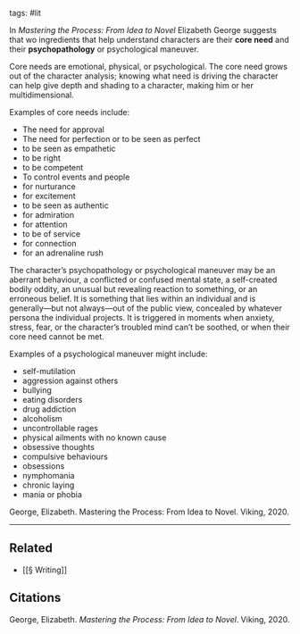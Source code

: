  tags: #lit     

In *Mastering the Process: From Idea to Novel* Elizabeth George suggests that wo ingredients that help understand characters are their **core need** and their **psychopathology** or psychological maneuver. 

Core needs are emotional, physical, or psychological. The core need grows out of the character analysis; knowing what need is driving the character can help give depth and shading to a character, making him or her multidimensional. 

Examples of core needs include:
-   The need for approval
-   The need for perfection or to be seen as perfect
-   to be seen as empathetic
-   to be right
-   to be competent
-   To control events and people
-   for nurturance
-   for excitement
-   to be seen as authentic
-   for admiration
-   for attention
-   to be of service
-   for connection
-   for an adrenaline rush

The character’s psychopathology or psychological maneuver may be an aberrant behaviour, a conflicted or confused mental state, a self-created bodily oddity, an unusual but revealing reaction to something, or an erroneous belief. It is something that lies within an individual and is generally—but not always—out of the public view, concealed by whatever persona the individual projects. It is triggered in moments when anxiety, stress, fear, or the character’s troubled mind can’t be soothed, or when their core need cannot be met. 

Examples of a psychological maneuver might include:

-   self-mutilation
-   aggression against others
-   bullying
-   eating disorders
-   drug addiction
-   alcoholism
-   uncontrollable rages
-   physical ailments with no known cause
-   obsessive thoughts
-   compulsive behaviours
-   obsessions
-   nymphomania 
-   chronic laying
-   mania or phobia

George, Elizabeth. Mastering the Process: From Idea to Novel. Viking, 2020.


---
## Related
- [[§ Writing]]

## Citations
George, Elizabeth. *Mastering the Process: From Idea to Novel*. Viking, 2020.